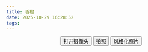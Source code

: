 ```yaml
---
title: 香橙
date: 2025-10-29 16:28:52
tags:
---
```



<div style="text-align:center;">
  <button id="startCam">打开摄像头</button>
  <button id="snapBtn">拍照</button>
  <button id="styleBtn">风格化照片</button><br>
  <video id="video" width="320" height="240" autoplay style="display:none;"></video>
  <canvas id="canvas" width="320" height="240"></canvas>
</div>
<script src="https://cdn.jsdelivr.net/npm/@tensorflow/tfjs@4.16.0/dist/tf.min.js"></script>
<script>
let model = null;
tf.loadGraphModel('model/model.json').then(m => { model = m; }); // 替换为你的动画化模型tfjs路径

const video = document.getElementById('video');
const canvas = document.getElementById('canvas');
const ctx = canvas.getContext('2d');
let lastPhoto = null;

document.getElementById('startCam').onclick = async function() {
  video.style.display = 'block';
  const stream = await navigator.mediaDevices.getUserMedia({ video: true });
  video.srcObject = stream;
};

document.getElementById('snapBtn').onclick = function() {
  ctx.drawImage(video, 0, 0, canvas.width, canvas.height);
  lastPhoto = ctx.getImageData(0, 0, canvas.width, canvas.height);
  alert('已拍照，可点击风格化照片！');
};

document.getElementById('styleBtn').onclick = async function() {
  if (!lastPhoto) {
    alert('请先拍照！');
    return;
  }
  if (model) {
    let input = tf.browser.fromPixels(lastPhoto).toFloat().div(127.5).sub(1.0).expandDims(0);
    let output = await model.executeAsync(input);
    let outImg = output.squeeze().add(1.0).mul(127.5).clipByValue(0,255).toInt();
    await tf.browser.toPixels(outImg, canvas);
    input.dispose(); output.dispose(); outImg.dispose();
    alert('风格化完成！');
  } else {
    alert('模型未加载完成！');
  }
};
</script>